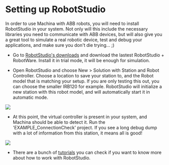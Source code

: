# Setting up RobotStudio

In order to use Machina with ABB robots, you will need to install RobotStudio in your system. Not only will this include the necessary libraries you need to communicate with ABB devices, but will also give you a great tool to simulate a real robotic device, test and debug your applications, and make sure you don't die trying... ;)

- Go to [RobotStudio's downloads](http://new.abb.com/products/robotics/robotstudio/downloads) and download the lastest RobotStudio + RobotWare. Install it in trial mode, it will be enough for simulation. 

- Open RobotStudio and choose New > Solution with Station and Robot Controller. Choose a location to save your station to, and the Robot model that is matching your setup. If you are only testing this out, you can choose the smaller IRB120 for example. RobotStudio will initialize a new station with this robot model, and will automatically start it in automatic mode. 
 
![](https://github.com/garciadelcastillo/Machina/blob/master/Docs/Setting_up_RobotStudio_01.png)

- At this point, the virtual controller is present in your system, and Machina should be able to detect it. Run the 'EXAMPLE_ConnectionCheck' project. If you see a long debug dump with a lot of information from this station, it means all is good!

![](https://github.com/garciadelcastillo/Machina/blob/master/Docs/Setting_up_RobotStudio_02.png)

- There are a bunch of [tutorials](http://new.abb.com/products/robotics/robotstudio/tutorials) you can check if you want to know more about how to work with RobotStudio. 




